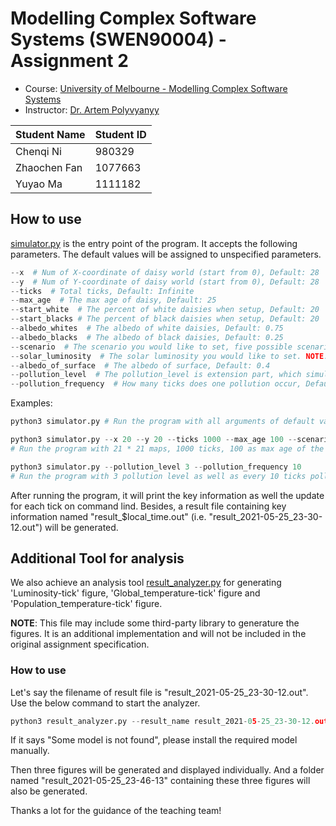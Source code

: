 # Modelling Complex Software Systems (SWEN90004) - Assignment 2

- Course: [University of Melbourne - Modelling Complex Software Systems](https://handbook.unimelb.edu.au/2021/subjects/swen90004)
- Instructor: [Dr. Artem Polyvyanyy](http://polyvyanyy.com/)

| Student Name  | Student ID |
| ------------- | ------------- |
| Chenqi Ni   | 980329 |
| Zhaochen Fan   | 1077663 |
| Yuyao Ma | 1111182 |

## How to use

[simulator.py](simulator.py) is the entry point of the program. It accepts the following parameters. The default values will be assigned to unspecified parameters.

```python
--x  # Num of X-coordinate of daisy world (start from 0), Default: 28
--y  # Num of Y-coordinate of daisy world (start from 0), Default: 28
--ticks  # Total ticks, Default: Infinite
--max_age  # The max age of daisy, Default: 25
--start_white  # The percent of white daisies when setup, Default: 20
--start_blacks # The percent of black daisies when setup, Default: 20
--albedo_whites  # The albedo of white daisies, Default: 0.75
--albedo_blacks  # The albedo of black daisies, Default: 0.25
--scenario  # The scenario you would like to set, five possible scenarios: "ramp-up-ramp-down", "low-solar-luminosity", "our-solar-luminosity", "high-solar-luminosity", "maintain-current-luminosity", Default: "our-solar-luminosity"
--solar_luminosity  # The solar luminosity you would like to set. NOTE: This only works if the scenario is maintain-current-luminosity
--albedo_of_surface  # The albedo of surface, Default: 0.4
--pollution_level  # The pollution_level is extension part, which simulates the human's pollution. It has 3 levels: 1-Low; 2-Medium; 3-High. The default value is 0 namely no pollution, Default: 0
--pollution_frequency  # How many ticks does one pollution occur, Default: 25
```

Examples:

```python
python3 simulator.py # Run the program with all arguments of default values
```

```python
python3 simulator.py --x 20 --y 20 --ticks 1000 --max_age 100 --scenario high-solar-luminosity 
# Run the program with 21 * 21 maps, 1000 ticks, 100 as max age of the daisy, and high-solar-luminosity scenario, and other arguments of default values
```

```python
python3 simulator.py --pollution_level 3 --pollution_frequency 10
# Run the program with 3 pollution level as well as every 10 ticks pollution frequency, and other arguments of default values
```


After running the program, it will print the key information as well the update for each tick on command lind. Besides, a result file containing key information named "result_$local_time.out" (i.e. "result_2021-05-25_23-30-12.out") will be generated.

## Additional Tool for analysis

We also achieve an analysis tool [result_analyzer.py](simulator.py) for generating 'Luminosity-tick' figure, 'Global_temperature-tick' figure and 'Population_temperature-tick' figure.

**NOTE**: This file may include some third-party library to generature the figures. It is an additional implementation and will not be included in the original assignment specification. 

### How to use
Let's say the filename of result file is "result_2021-05-25_23-30-12.out". Use the below command to start the analyzer.

```python
python3 result_analyzer.py --result_name result_2021-05-25_23-30-12.out
```

If it says "Some model is not found", please install the required model manually.

Then three figures will be generated and displayed individually. And a folder named "result_2021-05-25_23-46-13" containing these three figures will also be generated.

Thanks a lot for the guidance of the teaching team!
